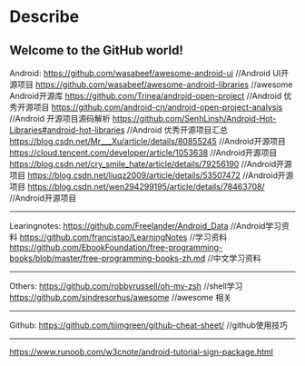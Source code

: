 # Describe
Welcome to the GitHub world!
-----------------------------------------------------------------
Android:
https://github.com/wasabeef/awesome-android-ui  //Android UI开源项目
https://github.com/wasabeef/awesome-android-libraries  //awesome Android开源库
https://github.com/Trinea/android-open-project  //Android 优秀开源项目
https://github.com/android-cn/android-open-project-analysis  //Android 开源项目源码解析
https://github.com/SenhLinsh/Android-Hot-Libraries#android-hot-libraries  //Android 优秀开源项目汇总
https://blog.csdn.net/Mr___Xu/article/details/80855245  //Android开源项目
https://cloud.tencent.com/developer/article/1053638   //Android开源项目
https://blog.csdn.net/cry_smile_hate/article/details/79256190   //Android开源项目
https://blog.csdn.net/liuqz2009/article/details/53507472  //Android开源项目
https://blog.csdn.net/wen294299195/article/details/78463708/  //Android开源项目

-----------------------------------------------------------------
Learingnotes:
https://github.com/Freelander/Android_Data  //Android学习资料
https://github.com/francistao/LearningNotes  //学习资料
https://github.com/EbookFoundation/free-programming-books/blob/master/free-programming-books-zh.md  //中文学习资料

-----------------------------------------------------------------
Others:
https://github.com/robbyrussell/oh-my-zsh  //shell学习
https://github.com/sindresorhus/awesome   //awesome 相关

-----------------------------------------------------------------
Github:
https://github.com/tiimgreen/github-cheat-sheet/  //github使用技巧

-----------------------------------------------------------------
https://www.runoob.com/w3cnote/android-tutorial-sign-package.html
